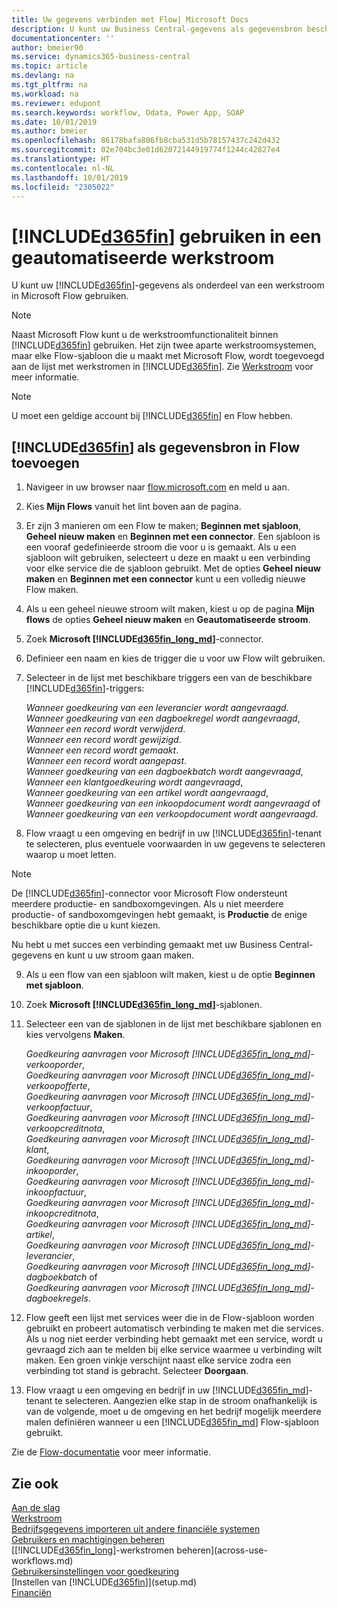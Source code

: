 ```yaml
---
title: Uw gegevens verbinden met Flow| Microsoft Docs
description: U kunt uw Business Central-gegevens als gegevensbron beschikbaar maken en een OData-URL van uw webservices opgeven om een geautomatiseerde werkstroom te maken.
documentationcenter: ''
author: bmeier90
ms.service: dynamics365-business-central
ms.topic: article
ms.devlang: na
ms.tgt_pltfrm: na
ms.workload: na
ms.reviewer: edupont
ms.search.keywords: workflow, Odata, Power App, SOAP
ms.date: 10/01/2019
ms.author: bmeier
ms.openlocfilehash: 86178bafa806fb8cba531d5b78157437c242d432
ms.sourcegitcommit: 02e704bc3e01d62072144919774f1244c42827e4
ms.translationtype: HT
ms.contentlocale: nl-NL
ms.lasthandoff: 10/01/2019
ms.locfileid: "2305022"
---
```

# <a name="using-included365finincludesd365fin_mdmd-in-an-automated-workflow"></a>[!INCLUDE[d365fin](includes/d365fin_md.md)] gebruiken in een geautomatiseerde werkstroom
U kunt uw [!INCLUDE[d365fin](includes/d365fin_md.md)]-gegevens als onderdeel van een werkstroom in Microsoft Flow gebruiken.

> [!NOTE]
> Naast Microsoft Flow kunt u de werkstroomfunctionaliteit binnen [!INCLUDE[d365fin](includes/d365fin_md.md)] gebruiken. Het zijn twee aparte werkstroomsystemen, maar elke Flow-sjabloon die u maakt met Microsoft Flow, wordt toegevoegd aan de lijst met werkstromen in [!INCLUDE[d365fin](includes/d365fin_md.md)]. Zie [Werkstroom](across-workflow.md) voor meer informatie.  

> [!NOTE]  
> U moet een geldige account bij [!INCLUDE[d365fin](includes/d365fin_md.md)] en Flow hebben.  

## <a name="to-add-included365finincludesd365fin_mdmd-as-a-data-source-in-flow"></a>[!INCLUDE[d365fin](includes/d365fin_md.md)] als gegevensbron in Flow toevoegen
1. Navigeer in uw browser naar [flow.microsoft.com](https://flow.microsoft.com/en-us/) en meld u aan.
2. Kies **Mijn Flows** vanuit het lint boven aan de pagina.
3. Er zijn 3 manieren om een Flow te maken; **Beginnen met sjabloon**, **Geheel nieuw maken** en **Beginnen met een connector**. Een sjabloon is een vooraf gedefinieerde stroom die voor u is gemaakt. Als u een sjabloon wilt gebruiken, selecteert u deze en maakt u een verbinding voor elke service die de sjabloon gebruikt. Met de opties **Geheel nieuw maken** en **Beginnen met een connector** kunt u een volledig nieuwe Flow maken.
4. Als u een geheel nieuwe stroom wilt maken, kiest u op de pagina **Mijn flows** de opties **Geheel nieuw maken** en **Geautomatiseerde stroom**.
5. Zoek **Microsoft [!INCLUDE[d365fin_long_md](includes/d365fin_long_md.md)]**-connector.
6. Definieer een naam en kies de trigger die u voor uw Flow wilt gebruiken.
7. Selecteer in de lijst met beschikbare triggers een van de beschikbare [!INCLUDE[d365fin](includes/d365fin_md.md)]-triggers:  
    
    *Wanneer goedkeuring van een leverancier wordt aangevraagd*.    
    *Wanneer goedkeuring van een dagboekregel wordt aangevraagd*,    
    *Wanneer een record wordt verwijderd*.    
    *Wanneer een record wordt gewijzigd*.    
    *Wanneer een record wordt gemaakt*.    
    *Wanneer een record wordt aangepast*.    
    *Wanneer goedkeuring van een dagboekbatch wordt aangevraagd*,   
    *Wanneer een klantgoedkeuring wordt aangevraagd*,   
    *Wanneer goedkeuring van een artikel wordt aangevraagd*,    
    *Wanneer goedkeuring van een inkoopdocument wordt aangevraagd* of     
     *Wanneer goedkeuring van een verkoopdocument wordt aangevraagd*.
     
8. Flow vraagt u een omgeving en bedrijf in uw [!INCLUDE[d365fin](includes/d365fin_md.md)]-tenant te selecteren, plus eventuele voorwaarden in uw gegevens te selecteren waarop u moet letten.

> [!NOTE]  
>   De [!INCLUDE[d365fin](includes/d365fin_md.md)]-connector voor Microsoft Flow ondersteunt meerdere productie- en sandboxomgevingen. Als u niet meerdere productie- of sandboxomgevingen hebt gemaakt, is **Productie** de enige beschikbare optie die u kunt kiezen. 

Nu hebt u met succes een verbinding gemaakt met uw Business Central-gegevens en kunt u uw stroom gaan maken.

9. Als u een flow van een sjabloon wilt maken, kiest u de optie **Beginnen met sjabloon**.
10. Zoek **Microsoft [!INCLUDE[d365fin_long_md](includes/d365fin_long_md.md)]**-sjablonen.
11. Selecteer een van de sjablonen in de lijst met beschikbare sjablonen en kies vervolgens **Maken**.  

    *Goedkeuring aanvragen voor Microsoft [!INCLUDE[d365fin_long_md](includes/d365fin_long_md.md)]-verkooporder*,  
    *Goedkeuring aanvragen voor Microsoft [!INCLUDE[d365fin_long_md](includes/d365fin_long_md.md)]-verkoopofferte*,  
    *Goedkeuring aanvragen voor Microsoft [!INCLUDE[d365fin_long_md](includes/d365fin_long_md.md)]-verkoopfactuur*,  
    *Goedkeuring aanvragen voor Microsoft [!INCLUDE[d365fin_long_md](includes/d365fin_long_md.md)]-verkoopcreditnota*,  
    *Goedkeuring aanvragen voor Microsoft [!INCLUDE[d365fin_long_md](includes/d365fin_long_md.md)]-klant*,  
    *Goedkeuring aanvragen voor Microsoft [!INCLUDE[d365fin_long_md](includes/d365fin_long_md.md)]-inkooporder*,  
    *Goedkeuring aanvragen voor Microsoft [!INCLUDE[d365fin_long_md](includes/d365fin_long_md.md)]-inkoopfactuur*,  
    *Goedkeuring aanvragen voor Microsoft [!INCLUDE[d365fin_long_md](includes/d365fin_long_md.md)]-inkoopcreditnota*,  
    *Goedkeuring aanvragen voor Microsoft [!INCLUDE[d365fin_long_md](includes/d365fin_long_md.md)]-artikel*,  
    *Goedkeuring aanvragen voor Microsoft [!INCLUDE[d365fin_long_md](includes/d365fin_long_md.md)]-leverancier*,  
    *Goedkeuring aanvragen voor Microsoft [!INCLUDE[d365fin_long_md](includes/d365fin_long_md.md)]-dagboekbatch* of    
    *Goedkeuring aanvragen voor Microsoft [!INCLUDE[d365fin_long_md](includes/d365fin_long_md.md)]-dagboekregels*.  
12. Flow geeft een lijst met services weer die in de Flow-sjabloon worden gebruikt en probeert automatisch verbinding te maken met die services. Als u nog niet eerder verbinding hebt gemaakt met een service, wordt u gevraagd zich aan te melden bij elke service waarmee u verbinding wilt maken. Een groen vinkje verschijnt naast elke service zodra een verbinding tot stand is gebracht. Selecteer **Doorgaan**.
13. Flow vraagt u een omgeving en bedrijf in uw [!INCLUDE[d365fin_md](includes/d365fin_md.md)]-tenant te selecteren. Aangezien elke stap in de stroom onafhankelijk is van de volgende, moet u de omgeving en het bedrijf mogelijk meerdere malen definiëren wanneer u een [!INCLUDE[d365fin_md](includes/d365fin_md.md)] Flow-sjabloon gebruikt.

Zie de [Flow-documentatie](/flow/getting-started) voor meer informatie.

## <a name="see-also"></a>Zie ook
[Aan de slag](product-get-started.md)  
[Werkstroom](across-workflow.md)  
[Bedrijfsgegevens importeren uit andere financiële systemen](across-import-data-configuration-packages.md)  
[Gebruikers en machtigingen beheren](ui-how-users-permissions.md)   
[[!INCLUDE[d365fin_long](includes/d365fin_long_md.md)]-werkstromen beheren](across-use-workflows.md)  
[Gebruikersinstellingen voor goedkeuring](across-how-to-set-up-approval-users.md)  
[Instellen van [!INCLUDE[d365fin](includes/d365fin_md.md)]](setup.md)  
[Financiën](finance.md)  
